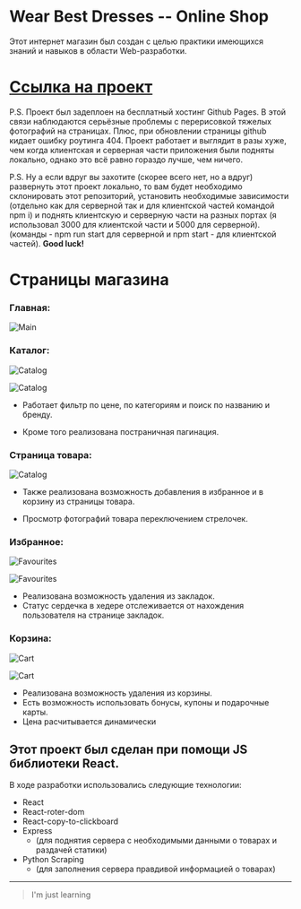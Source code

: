 # Wear Best Dresses -- Online Shop

Этот интернет магазин был создан с целью практики имеющихся знаний и навыков в области Web-разработки.

# **[Ссылка на проект](https://daniilboyarinkov.github.io/WearBestDresses__Online_Shop)**

P.S. Проект был задеплоен на бесплатный хостинг Github Pages. В этой связи наблюдаются серьёзные проблемы с перерисовкой тяжелых фотографий на страницах. Плюс, при обновлении страницы github кидает ошибку роутинга 404. Проект работает и выглядит в разы хуже, чем когда клиентская и серверная части приложения были подняты локально, однако это всё равно гораздо лучше, чем ничего. 

P.S. Ну а если вдруг вы захотите (скорее всего нет, но а вдруг) развернуть этот проект локально, то вам будет необходимо склонировать этот репозиторий, установить необходимые зависимости (отдельно как для серверной так и для клиентской частей командой npm i) и поднять клиентскую и серверную части на разных портах (я использовал 3000 для клиентской части и 5000 для серверной). (команды - npm run start для серверной и npm start - для клиентской частей). **Good luck!**

# Страницы магазина

### Главная:

![Main](client/for_readme/1.jpg)

### Каталог:

![Catalog](client/for_readme/2-1.jpg)

![Catalog](client/for_readme/2-2.jpg)

-   Работает фильтр по цене, по категориям и поиск по названию и бренду.

-   Кроме того реализована постраничная пагинация.

### Страница товара:

![Catalog](client/for_readme/3.jpg)

-   Также реализована возможность добавления в избранное и в корзину из страницы товара.

-   Просмотр фотографий товара переключением стрелочек.

### Избранное:

![Favourites](client/for_readme/4-1.jpg)

![Favourites](client/for_readme/4-2.jpg)

-   Реализована возможность удаления из закладок.
-   Статус сердечка в хедере отслеживается от нахождения пользователя на странице закладок.

### Корзина:

![Cart](client/for_readme/5-1.jpg)

![Cart](client/for_readme/5-2.jpg)

-   Реализована возможность удаления из корзины.
-   Есть возможность использовать бонусы, купоны и подарочные карты.
-   Цена расчитывается динамически

## Этот проект был сделан при помощи JS библиотеки React.

В ходе разработки использовались следующие технологии:

-   React
-   React-roter-dom
-   React-copy-to-clickboard
-   Express
    -   (для поднятия сервера с необходимыми данными о товарах и раздачей статики)
-   Python Scraping
    -   (для заполнения сервера правдивой информацией о товарах)

---

> I'm just learning
